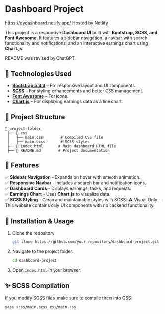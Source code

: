 ﻿# Dashboard Project
https://dydashboard.netlify.app/ Hosted by [Netlify](https://www.netlify.com/)

This project is a responsive **Dashboard UI** built with **Bootstrap, SCSS, and Font Awesome**. It features a sidebar navigation, a navbar with search functionality and notifications, and an interactive earnings chart using **Chart.js**.

README was revised by ChatGPT.

## 🚀 Technologies Used

- **[Bootstrap 5.3.3](https://getbootstrap.com/)** – For responsive layout and UI components.
- **[SCSS](https://sass-lang.com/)** – For styling enhancements and better CSS management.
- **[Font Awesome](https://fontawesome.com/)** – For icons.
- **[Chart.js](https://www.chartjs.org/)** – For displaying earnings data as a line chart.

## 📂 Project Structure

```
📁 project-folder
 ├── 📁 css
 │   ├── main.css        # Compiled CSS file
 │   ├── main.scss       # SCSS styles
 ├── 📄 index.html       # Main dashboard HTML file
 ├── 📄 README.md        # Project documentation
```

## 🎨 Features

✅ **Sidebar Navigation** - Expands on hover with smooth animation.  
✅ **Responsive Navbar** - Includes a search bar and notification icons.  
✅ **Dashboard Cards** - Displays earnings, tasks, and requests.  
✅ **Earnings Chart** - Uses **Chart.js** to visualize data.  
✅ **SCSS Styling** - Clean and maintainable styles with SCSS.
⚠️ Visual Only - This website contains only UI components with no backend functionality.

## 📌 Installation & Usage

1. Clone the repository:
   ```bash
   git clone https://github.com/your-repository/dashboard-project.git
   ```
2. Navigate to the project folder:
   ```bash
   cd dashboard-project
   ```
3. Open `index.html` in your browser.

## ✨ SCSS Compilation

If you modify SCSS files, make sure to compile them into CSS:

```bash
sass scss/main.scss css/main.css
```
